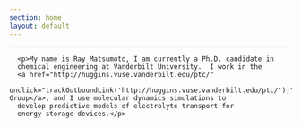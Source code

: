 ```yaml
---
section: home
layout: default
---
```


<div class="hfeed">
 <hr />

 <div class="entry-summary">

      <p>My name is Ray Matsumoto, I am currently a Ph.D. candidate in
      chemical engineering at Vanderbilt University.  I work in the
      <a href="http://huggins.vuse.vanderbilt.edu/ptc/"
      onclick="trackOutboundLink('http://huggins.vuse.vanderbilt.edu/ptc/');">Cummings Group</a>, and I use molecular dynamics simulations to
      develop predictive models of electrolyte transport for
      energy-storage devices.</p>

 </div>
</div>
